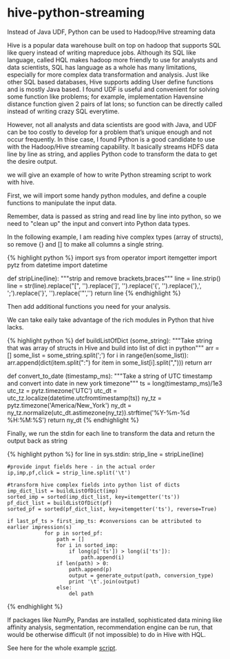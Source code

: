 # hive-python-streaming
Instead of Java UDF, Python can be used to Hadoop/Hive streaming data

Hive is a popular data warehouse built on top on hadoop that supports SQL like query instead of writing mapreduce jobs. Although its SQL like language, called HQL makes hadoop more friendly to use for analysts and data scientists, SQL has language as a whole has many limitations, especially for more complex data transformation and analysis. Just like other SQL based databases, Hive supports adding User define functions and is mostly Java based. I found UDF is useful and convenient for solving some function like problems; for example, implementation Havensine distance function given 2 pairs of lat lons; so function can be directly called instead of writing crazy SQL everytime. 

However, not all analysts and data scientists are good with Java, and UDF can be too costly to develop for a problem that’s unique enough and not occur frequently. In thise case, I found Python is a good candidate to use with the Hadoop/Hive streaming capability. It basically streams HDFS data line by line as string, and applies Python code to transform the data to get the desire output.


we will give an example of how to write Python streaming script to work with hive. 

First, we will import some handy python modules, and define a couple functions to manipulate the input data.  
 
Remember, data is passed as string and read line by line into python, so we need to "clean up" the input and convert into Python data types.  
   
In the following example, I am reading hive complex types (array of structs), so remove {} and [] to make all columns a single string.    

{% highlight python %}
import sys
from operator import itemgetter
import pytz
from datetime import datetime

def stripLine(line):
    """strip and remove brackets,braces"""
    line = line.strip()
    line = str(line).replace("[", '').replace(']', '').replace('{', '').replace('},', ';').replace('}', '').replace('"','')
    return line
{% endhighlight %}

Then add additional functions you need for your analysis.   

We can take eaily take advantage of the rich modules in Python that hive lacks. 

{% highlight python %}
def buildListOfDict (some_string):
    """Take string that was array of structs in Hive and build into list of dict in python"""
    arr = []
    some_list = some_string.split(';')
    for i in range(len(some_list)):
        arr.append(dict(item.split(":") for item in some_list[i].split(",")))
    return arr

def convert_to_date (timestamp_ms):
    """Take a string of UTC timestamp and convert into date in new york timezone"""
    ts = long(timestamp_ms)/1e3
    utc_tz = pytz.timezone('UTC')
    utc_dt = utc_tz.localize(datetime.utcfromtimestamp(ts))
    ny_tz = pytz.timezone('America/New_York')
    ny_dt = ny_tz.normalize(utc_dt.astimezone(ny_tz)).strftime('%Y-%m-%d %H:%M:%S')
    return ny_dt
{% endhighlight %}

Finally, we run the stdin for each line to transform the data and return the output back as string

{% highlight python %}
for line in sys.stdin:
    strip_line = stripLine(line)

    #provide input fields here - in the actual order
    ip,imp,pf,click = strip_line.split('\t')

    #transform hive complex fields into python list of dicts
    imp_dict_list = buildListOfDict(imp)
    sorted_imp = sorted(imp_dict_list, key=itemgetter('ts'))
    pf_dict_list = buildListOfDict(pf)
    sorted_pf = sorted(pf_dict_list, key=itemgetter('ts'), reverse=True)

    if last_pf_ts > first_imp_ts: #conversions can be attributed to earlier impression(s)
                for p in sorted_pf:
                    path = []
                    for i in sorted_imp:
                        if long(p['ts']) > long(i['ts']):
                            path.append(i)
                    if len(path) > 0:
                        path.append(p)
                        output = generate_output(path, conversion_type)
                        print '\t'.join(output)
                    else:
                        del path

{% endhighlight %}

If packages like NumPy, Pandas are installed, sophisticated data mining like affinity analysis, segmentation, 
recommendation engine can be run, that would be otherwise difficult (if not impossible) to do in Hive with HQL.

See here for the whole example [script](https://github.com/MiningBee/hive-python-streaming/blob/master/hive_python_transformation.py).